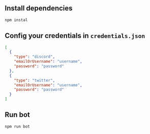 ## Install dependencies

```bash
npm instal
```

## Config your credentials in `credentials.json`

```json
[
  {
    "type": "discord",
    "emailOrUsername": "username",
    "password": "password"
  },
  {
    "type": "twitter",
    "emailOrUsername": "username",
    "password": "password"
  }
]
```

## Run bot

```bash
npm run bot
```
